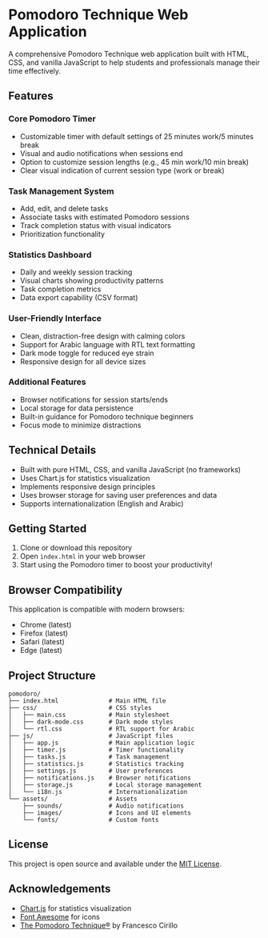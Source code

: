 # Pomodoro Technique Web Application

A comprehensive Pomodoro Technique web application built with HTML, CSS, and vanilla JavaScript to help students and professionals manage their time effectively.

## Features

### Core Pomodoro Timer
- Customizable timer with default settings of 25 minutes work/5 minutes break
- Visual and audio notifications when sessions end
- Option to customize session lengths (e.g., 45 min work/10 min break)
- Clear visual indication of current session type (work or break)

### Task Management System
- Add, edit, and delete tasks
- Associate tasks with estimated Pomodoro sessions
- Track completion status with visual indicators
- Prioritization functionality

### Statistics Dashboard
- Daily and weekly session tracking
- Visual charts showing productivity patterns
- Task completion metrics
- Data export capability (CSV format)

### User-Friendly Interface
- Clean, distraction-free design with calming colors
- Support for Arabic language with RTL text formatting
- Dark mode toggle for reduced eye strain
- Responsive design for all device sizes

### Additional Features
- Browser notifications for session starts/ends
- Local storage for data persistence
- Built-in guidance for Pomodoro technique beginners
- Focus mode to minimize distractions

## Technical Details

- Built with pure HTML, CSS, and vanilla JavaScript (no frameworks)
- Uses Chart.js for statistics visualization
- Implements responsive design principles
- Uses browser storage for saving user preferences and data
- Supports internationalization (English and Arabic)

## Getting Started

1. Clone or download this repository
2. Open `index.html` in your web browser
3. Start using the Pomodoro timer to boost your productivity!

## Browser Compatibility

This application is compatible with modern browsers:
- Chrome (latest)
- Firefox (latest)
- Safari (latest)
- Edge (latest)

## Project Structure

```
pomodoro/
├── index.html              # Main HTML file
├── css/                    # CSS styles
│   ├── main.css            # Main stylesheet
│   ├── dark-mode.css       # Dark mode styles
│   └── rtl.css             # RTL support for Arabic
├── js/                     # JavaScript files
│   ├── app.js              # Main application logic
│   ├── timer.js            # Timer functionality
│   ├── tasks.js            # Task management
│   ├── statistics.js       # Statistics tracking
│   ├── settings.js         # User preferences
│   ├── notifications.js    # Browser notifications
│   ├── storage.js          # Local storage management
│   └── i18n.js             # Internationalization
└── assets/                 # Assets
    ├── sounds/             # Audio notifications
    ├── images/             # Icons and UI elements
    └── fonts/              # Custom fonts
```

## License

This project is open source and available under the [MIT License](LICENSE).

## Acknowledgements

- [Chart.js](https://www.chartjs.org/) for statistics visualization
- [Font Awesome](https://fontawesome.com/) for icons
- [The Pomodoro Technique®](https://francescocirillo.com/pages/pomodoro-technique) by Francesco Cirillo
